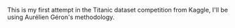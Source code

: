 This is my first attempt in the Titanic dataset competition from Kaggle, I'll be using Aurélien Géron's methodology. 